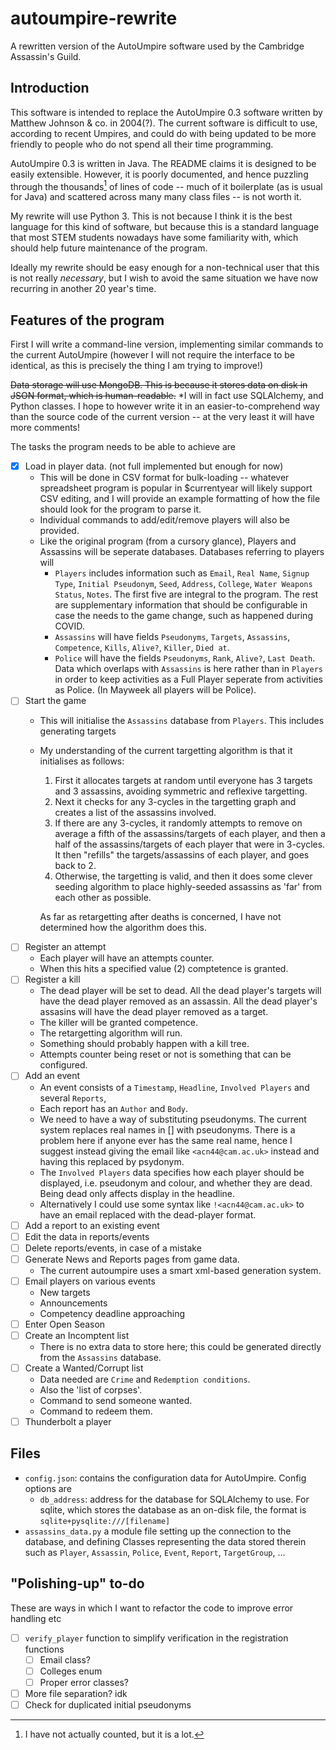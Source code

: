 # autoumpire-rewrite
 A rewritten version of the AutoUmpire software used by the Cambridge Assassin's Guild.
 
## Introduction

This software is intended to replace the AutoUmpire 0.3 software written by Matthew Johnson & co. in 2004(?). The current software is difficult to use, according to recent Umpires, and could do with being updated to be more friendly to people who do not spend all their time programming.

AutoUmpire 0.3 is written in Java. The README claims it is designed to be easily extensible. However, it is poorly documented, and hence puzzling through the thousands[^1] of lines of code -- much of it boilerplate (as is usual for Java) and scattered across many many class files -- is not worth it.

[^1]: I have not actually counted, but it is a lot.

My rewrite will use Python 3. This is not because I think it is the best language for this kind of software, but because this is a standard language that most STEM students nowadays have some familiarity with, which should help future maintenance of the program.

Ideally my rewrite should be easy enough for a non-technical user that this is not really *necessary*, but I wish to avoid the same situation we have now recurring in another 20 year's time.

## Features of the program
First I will write a command-line version, implementing similar commands to the current AutoUmpire (however I will not require the interface to be identical, as this is precisely the thing I am trying to improve!)

~~Data storage will use MongoDB. This is because it stores data on disk in JSON format, which is human-readable.~~ *I will in fact use SQLAlchemy, and Python classes. I hope to however write it in an easier-to-comprehend way than the source code of the current version -- at the very least it will have more comments!

The tasks the program needs to be able to achieve are
- [x] Load in player data. (not full implemented but enough for now) 
    - This will be done in CSV format for bulk-loading -- whatever spreadsheet program is popular in $currentyear will likely support CSV editing, and I will provide an example formatting of how the file should look for the program to parse it.
    - Individual commands to add/edit/remove players will also be provided.
    - Like the original program (from a cursory glance), Players and Assassins will be seperate databases. Databases referring to players will 
        - `Players` includes information such as `Email`, `Real Name`, `Signup Type`, `Initial Pseudonym`, `Seed`, `Address`, `College`, `Water Weapons Status`, `Notes`. The first five are integral to the program. The rest are supplementary information that should be configurable in case the needs to the game change, such as happened during COVID.
        - `Assassins` will have fields `Pseudonyms`, `Targets`, `Assassins`, `Competence`, `Kills`, `Alive?`, `Killer`, `Died at`.
        - `Police` will have the fields `Pseudonyms`, `Rank`, `Alive?`, `Last Death`. Data which overlaps with `Assassins` is here rather than in `Players` in order to keep activities as a Full Player seperate from activities as Police. (In Mayweek all players will be Police).
- [ ] Start the game
    - This will initialise the `Assassins` database from `Players`. This includes generating targets
    - My understanding of the current targetting algorithm is that it initialises as follows:
        1. First it allocates targets at random until everyone has 3 targets and 3 assassins, avoiding symmetric and reflexive targetting.
        2. Next it checks for any 3-cycles in the targetting graph and creates a list of the assassins involved.
        3. If there are any 3-cycles, it randomly attempts to remove on average a fifth of the assassins/targets of each player, and then a half of the assassins/targets of each player that were in 3-cycles. It then "refills" the targets/assassins of each player, and goes back to 2.
        4. Otherwise, the targetting is valid, and then it does some clever seeding algorithm to place highly-seeded assassins as 'far' from each other as possible.
		
        As far as retargetting after deaths is concerned, I have not determined how the algorithm does this.
- [ ] Register an attempt
    - Each player will have an attempts counter.
    - When this hits a specified value (2) comptetence is granted.
- [ ] Register a kill
    - The dead player will be set to dead. All the dead player's targets will have the dead player removed as an assassin. All the dead player's assasins will have the dead player removed as a target. 
    - The killer will be granted competence.
    - The retargetting algorithm will run.
    - Something should probably happen with a kill tree.
    - Attempts counter being reset or not is something that can be configured.
- [ ] Add an event
    - An event consists of a `Timestamp`, `Headline`, `Involved Players` and several `Reports`,
    - Each report has an `Author` and `Body`.
    - We need to have a way of substituting pseudonyms. The current system replaces real names in [] with pseudonyms. There is a problem here if anyone ever has the same real name, hence I suggest instead giving the email like `<acn44@cam.ac.uk>` instead and having this replaced by psydonym.
    - The `Involved Players` data specifies how each player should be displayed, i.e. pseudonym and colour, and whether they are dead. Being dead only affects display in the headline.
    - Alternatively I could use some syntax like `!<acn44@cam.ac.uk>` to have an email replaced with the dead-player format.
- [ ] Add a report to an existing event
- [ ] Edit the data in reports/events
- [ ] Delete reports/events, in case of a mistake
- [ ] Generate News and Reports pages from game data.
    - The current autoumpire uses a smart xml-based generation system.
- [ ] Email players on various events
    - New targets
    - Announcements
    - Competency deadline approaching
- [ ] Enter Open Season
- [ ] Create an Incomptent list
    - There is no extra data to store here; this could be generated directly from the `Assassins` database.
- [ ] Create a Wanted/Corrupt list
    - Data needed are `Crime` and `Redemption conditions`.
    - Also the 'list of corpses'.
    - Command to send someone wanted.
    - Command to redeem them.
- [ ] Thunderbolt a player

## Files
- `config.json`: contains the configuration data for AutoUmpire. Config options are
    - `db_address`: address for the database for SQLAlchemy to use. For sqlite, which stores the database as an on-disk file, the format is `sqlite+pysqlite:///[filename]`
- `assassins_data.py` a module file setting up the connection to the database, and defining Classes representing the data stored therein such as `Player`, `Assassin`, `Police`, `Event`, `Report`, `TargetGroup`, ...

## "Polishing-up" to-do
These are ways in which I want to refactor the code to improve error handling etc
- [ ] `verify_player` function to simplify verification in the registration functions
    - [ ] Email class?
    - [ ] Colleges enum
    - [ ] Proper error classes?
- [ ] More file separation? idk
- [ ] Check for duplicated initial pseudonyms